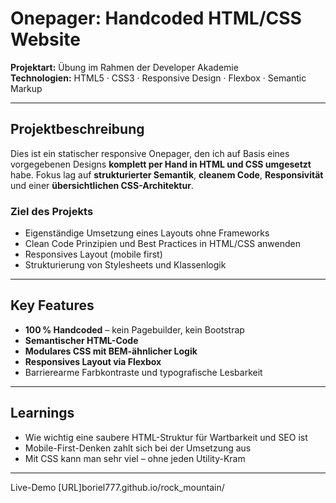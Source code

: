 # Onepager: Handcoded HTML/CSS Website

**Projektart:** Übung im Rahmen der Developer Akademie  
**Technologien:** HTML5 · CSS3 · Responsive Design · Flexbox · Semantic Markup

---

## Projektbeschreibung

Dies ist ein statischer responsive Onepager, den ich auf Basis eines vorgegebenen Designs **komplett per Hand in HTML und CSS umgesetzt** habe. Fokus lag auf **strukturierter Semantik**, **cleanem Code**, **Responsivität** und einer **übersichtlichen CSS-Architektur**.

### Ziel des Projekts

- Eigenständige Umsetzung eines Layouts ohne Frameworks  
- Clean Code Prinzipien und Best Practices in HTML/CSS anwenden  
- Responsives Layout (mobile first)
- Strukturierung von Stylesheets und Klassenlogik

---

## Key Features

-  **100 % Handcoded** – kein Pagebuilder, kein Bootstrap  
-  **Semantischer HTML-Code**  
-  **Modulares CSS mit BEM-ähnlicher Logik**  
-  **Responsives Layout via Flexbox**  
-  Barrierearme Farbkontraste und typografische Lesbarkeit

---

## Learnings

- Wie wichtig eine saubere HTML-Struktur für Wartbarkeit und SEO ist  
- Mobile-First-Denken zahlt sich bei der Umsetzung aus  
- Mit CSS kann man sehr viel – ohne jeden Utility-Kram

---


Live-Demo
[URL]boriel777.github.io/rock_mountain/
